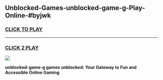 
## Unblocked-Games-unblocked-game-g-Play-Online-#byjwk
<h3>
<a href="https://premium.freeplayer.one?title=unblocked-game-g&ref=24F">CLICK TO PLAY</a></h3>
<hr>

<h3>
<a href="https://premium.freeplayer.one?title=unblocked-game-g&ref=24F">CLICK 2 PLAY</a>
  
</h3>

<a href="https://premium.freeplayer.one?title=unblocked-game-g&ref=24F/"><img src="https://clearcache.store/games.png"></a>


**unblocked-game-g games unblocked: Your Gateway to Fun and Accessible Online Gaming**
